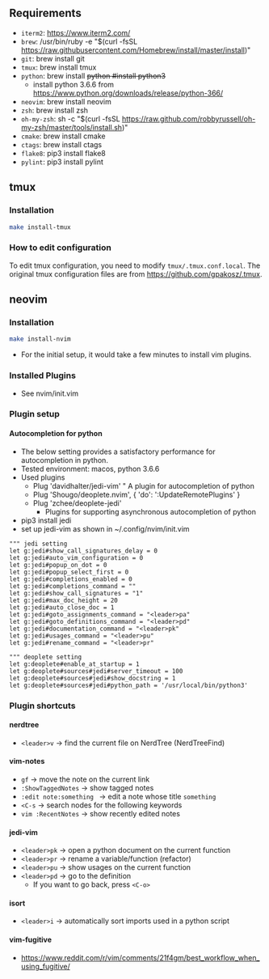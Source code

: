 
## Requirements
* `iterm2`: https://www.iterm2.com/
* `brew`: /usr/bin/ruby -e "$(curl -fsSL https://raw.githubusercontent.com/Homebrew/install/master/install)"
* `git`: brew install git
* `tmux`: brew install tmux
* `python`: brew install ~~python #install python3~~
    - install python 3.6.6 from https://www.python.org/downloads/release/python-366/
* `neovim`: brew install neovim
* `zsh`: brew install zsh
* `oh-my-zsh`: sh -c "$(curl -fsSL https://raw.github.com/robbyrussell/oh-my-zsh/master/tools/install.sh)"
* `cmake`: brew install cmake
* `ctags`: brew install ctags
* `flake8`: pip3 install flake8
* `pylint`: pip3 install pylint

## tmux
### Installation
```bash
make install-tmux
```

### How to edit configuration
To edit tmux configuration, you need to modify `tmux/.tmux.conf.local`.
The original tmux configuration files are from https://github.com/gpakosz/.tmux.

## neovim
### Installation
```bash
make install-nvim
```
* For the initial setup, it would take a few minutes to install vim plugins.

### Installed Plugins
* See nvim/init.vim

### Plugin setup
#### Autocompletion for python
* The below setting provides a satisfactory performance for autocompletion in python.
* Tested environment: macos, python 3.6.6
* Used plugins
    - Plug 'davidhalter/jedi-vim' " A plugin for autocompletion of python
    - Plug 'Shougo/deoplete.nvim', { 'do': ':UpdateRemotePlugins' }
    - Plug 'zchee/deoplete-jedi'
        - Plugins for supporting asynchronous autocompletion of python
* pip3 install jedi
* set up jedi-vim as shown in ~/.config/nvim/init.vim
```vimrc
""" jedi setting
let g:jedi#show_call_signatures_delay = 0
let g:jedi#auto_vim_configuration = 0
let g:jedi#popup_on_dot = 0
let g:jedi#popup_select_first = 0
let g:jedi#completions_enabled = 0
let g:jedi#completions_command = ""
let g:jedi#show_call_signatures = "1"
let g:jedi#max_doc_height = 20
let g:jedi#auto_close_doc = 1
let g:jedi#goto_assignments_command = "<leader>pa"
let g:jedi#goto_definitions_command = "<leader>pd"
let g:jedi#documentation_command = "<leader>pk"
let g:jedi#usages_command = "<leader>pu"
let g:jedi#rename_command = "<leader>pr"

""" deoplete setting
let g:deoplete#enable_at_startup = 1
let g:deoplete#sources#jedi#server_timeout = 100
let g:deoplete#sources#jedi#show_docstring = 1
let g:deoplete#sources#jedi#python_path = '/usr/local/bin/python3'
```


### Plugin shortcuts
#### nerdtree
* `<leader>v` → find the current file on NerdTree (NerdTreeFind)

#### vim-notes
* `gf` → move the note on the current link
* `:ShowTaggedNotes` → show tagged notes
* `:edit note:something ` → edit a note whose title `something`
* `<C-s` → search nodes for the following keywords 
* `vim :RecentNotes` → show recently edited notes

#### jedi-vim
* `<leader>pk` → open a python document on the current function 
* `<leader>pr` → rename a variable/function (refactor)
* `<leader>pu` → show usages on the current function
* `<leader>pd` → go to the definition
    - If you want to go back, press `<C-o>`

#### isort
* `<leader>i` → automatically sort imports used in a python script


#### vim-fugitive
* https://www.reddit.com/r/vim/comments/21f4gm/best_workflow_when_using_fugitive/

